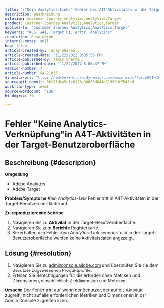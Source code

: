 ```yaml
---
title: "\"Kein Analytics-Link\"-Fehler bei A4T-Aktivitäten in der Target-Benutzeroberfläche"
description: Beschreibung
solution: Customer Journey Analytics,Analytics,Target
product: Customer Journey Analytics,Analytics,Target
applies-to: "Customer Journey Analytics,Analytics,Target"
keywords: "KCS, A4T, Target UI, error, Analytics"
resolution: Resolution
internal-notes: null
bug: false
article-created-by: Tanay Sharma .
article-created-date: "11/22/2022 8:05:56 PM"
article-published-by: Tanay Sharma .
article-published-date: "11/22/2022 8:06:37 PM"
version-number: 3
article-number: KA-21035
dynamics-url: "https://adobe-ent.crm.dynamics.com/main.aspx?forceUCI=1&pagetype=entityrecord&etn=knowledgearticle&id=d5858012-a16a-ed11-9561-6045bd006a22"
source-git-commit: 6b121dea5c1c6120e88803d643e91990dc5543cd
workflow-type: tm+mt
source-wordcount: '136'
ht-degree: 7%

---
```


# Fehler &quot;Keine Analytics-Verknüpfung&quot;in A4T-Aktivitäten in der Target-Benutzeroberfläche

## Beschreibung {#description}

<b>Umgebung</b>
- Adobe Analytics
- Adobe Target



<b>Problem/Symptome</b>
*Kein Analytics-Link* Fehler tritt in A4T-Aktivitäten in der Target-Benutzeroberfläche auf.



<b>Zu reproduzierende Schritte</b>

1. Navigieren Sie zu <b>Aktivität</b> in der Target-Benutzeroberfläche.
2. Navigieren Sie zum <b>Berichte </b>Registerkarte.
3. Sie erhalten den Fehler *Kein Analytics-Link generiert* und in der Target-Benutzeroberfläche werden keine Aktivitätsdaten angezeigt.



## Lösung {#resolution}


1. Navigieren Sie zu [adminconsole.adobe.com](https://adminconsole.adobe.com/) und überprüfen Sie die dem Benutzer zugewiesenen Produktprofile.
2. Erteilen Sie Berechtigungen für die erforderlichen Metriken und Dimensionen, einschließlich Zieldimension und Metriken.



<b>Ursache</b>
Der Fehler tritt auf, wenn der Benutzer, der auf die Aktivität zugreift, nicht auf alle erforderlichen Metriken und Dimensionen in der Admin Console zugreifen kann.
